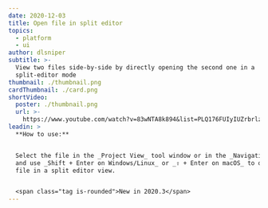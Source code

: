 ```yaml
---
date: 2020-12-03
title: Open file in split editor
topics:
  - platform
  - ui
author: dlsniper
subtitle: >-
  View two files side-by-side by directly opening the second one in a
  split-editor mode
thumbnail: ./thumbnail.png
cardThumbnail: ./card.png
shortVideo:
  poster: ./thumbnail.png
  url: >-
    https://www.youtube.com/watch?v=83wNTA8k894&list=PLQ176FUIyIUZrbrlz4AY1V8VzBJKZyVlW&index=74
leadin: >
  **How to use:**


  Select the file in the _Project View_ tool window or in the _Navigation Bar_
  and use _Shift + Enter on Windows/Linux_ or _⇧ + Enter on macOS_ to open the
  file in a split editor view.


  <span class="tag is-rounded">New in 2020.3</span>
---
```



